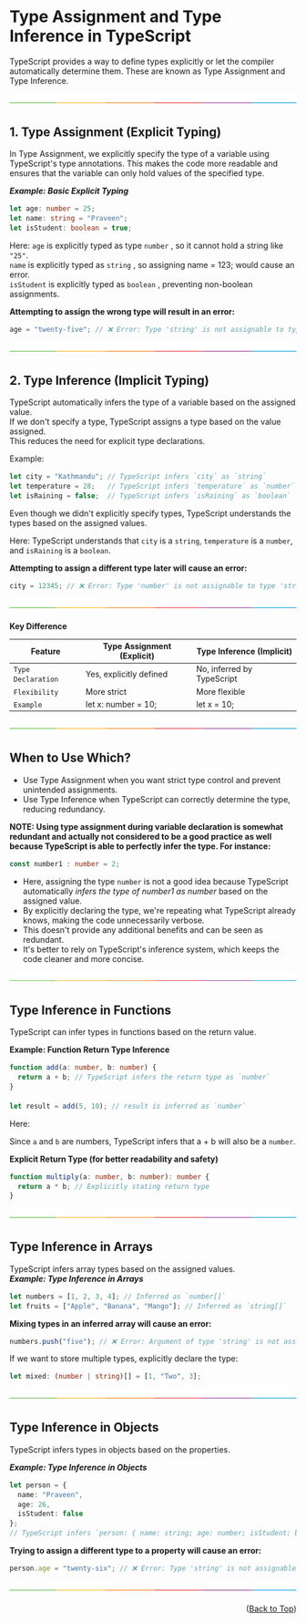 <a id="readme-top"></a> 

# Type Assignment and Type Inference in TypeScript

TypeScript provides a way to define types explicitly or let the compiler automatically determine them. These are known as Type Assignment and Type Inference.  

[![-----------------------------------------------------](https://github.com/Prabin128/TypeScript/blob/main/assets/line.png)](#type-assingment)

## 1. Type Assignment (Explicit Typing)

In Type Assignment, we explicitly specify the type of a variable using TypeScript's type annotations. This makes the code more readable and ensures that the variable can only hold values of the specified type.

***Example: Basic Explicit Typing***

```ts
let age: number = 25;
let name: string = "Praveen";
let isStudent: boolean = true;
```
Here:
``age`` is explicitly typed as type ``number`` , so it cannot hold a string like ``"25"``.  
``name`` is explicitly typed as ``string`` , so assigning name = 123; would cause an error.  
``isStudent`` is explicitly typed as ``boolean`` , preventing non-boolean assignments.  

**Attempting to assign the wrong type will result in an error:**

```ts
age = "twenty-five"; // ❌ Error: Type 'string' is not assignable to type 'number'.
```
[![-----------------------------------------------------](https://github.com/Prabin128/TypeScript/blob/main/assets/line.png)](#type-assingment)

## 2. Type Inference (Implicit Typing)

TypeScript automatically infers the type of a variable based on the assigned value.    
If we don't specify a type, TypeScript assigns a type based on the value assigned.     
This reduces the need for explicit type declarations.

Example:

```ts
let city = "Kathmandu"; // TypeScript infers `city` as `string`
let temperature = 28;   // TypeScript infers `temperature` as `number`
let isRaining = false;  // TypeScript infers `isRaining` as `boolean`
```

Even though we didn't explicitly specify types, TypeScript understands the types based on the assigned values.

Here:
TypeScript understands that `city` is a `string`, `temperature` is a `number`, and `isRaining` is a `boolean`.

**Attempting to assign a different type later will cause an error:**
```ts
city = 12345; // ❌ Error: Type 'number' is not assignable to type 'string'.
```
[![-----------------------------------------------------](https://github.com/Prabin128/TypeScript/blob/main/assets/line.png)](#type-assingment)

**Key Difference**

|**Feature** |	**Type Assignment (Explicit)** |	**Type Inference (Implicit)** |
|---|------|----|
|`Type Declaration` |Yes, explicitly defined| No, inferred by TypeScript  |
|`Flexibility `  |	More strict	 | More flexible |
|`Example `  | let x: number = 10;| let x = 10;|

[![-----------------------------------------------------](https://github.com/Prabin128/TypeScript/blob/main/assets/line.png)](#type-assingment)

## When to Use Which?

- Use Type Assignment when you want strict type control and prevent unintended assignments.
- Use Type Inference when TypeScript can correctly determine the type, reducing redundancy.

**NOTE: Using type assignment during variable declaration is somewhat redundant and actually not considered to be a good practice as well because TypeScript is able to perfectly infer the type. For instance:**

```ts 
const number1 : number = 2;
```

- Here, assigning the type `number` is not a good idea because TypeScript automatically *infers the type of number1 as number* based on the assigned value. 
- By explicitly declaring the type, we're repeating what TypeScript already knows, making the code unnecessarily verbose. 
- This doesn't provide any additional benefits and can be seen as redundant. 
- It's better to rely on TypeScript's inference system, which keeps the code cleaner and more concise.

[![-----------------------------------------------------](https://github.com/Prabin128/TypeScript/blob/main/assets/line.png)](#type-assingment)





## Type Inference in Functions

TypeScript can infer types in functions based on the return value.  

**Example: Function Return Type Inference**

```ts 
function add(a: number, b: number) {
  return a + b; // TypeScript infers the return type as `number`
}

let result = add(5, 10); // result is inferred as `number`
```

Here:

Since `a` and `b` are numbers, TypeScript infers that a + b will also be a `number`.

**Explicit Return Type (for better readability and safety)**

```ts
function multiply(a: number, b: number): number {
  return a * b; // Explicitly stating return type
}
```  
[![-----------------------------------------------------](https://github.com/Prabin128/TypeScript/blob/main/assets/line.png)](#type-assingment)  

## Type Inference in Arrays

TypeScript infers array types based on the assigned values.  
***Example: Type Inference in Arrays***
```ts
let numbers = [1, 2, 3, 4]; // Inferred as `number[]`
let fruits = ["Apple", "Banana", "Mango"]; // Inferred as `string[]`
```
**Mixing types in an inferred array will cause an error:**

```ts
numbers.push("five"); // ❌ Error: Argument of type 'string' is not assignable to parameter of type 'number'.
```

If we want to store multiple types, explicitly declare the type:

```ts
let mixed: (number | string)[] = [1, "Two", 3];
```  
[![-----------------------------------------------------](https://github.com/Prabin128/TypeScript/blob/main/assets/line.png)](#type-assingment)  

## Type Inference in Objects

TypeScript infers types in objects based on the properties.

***Example: Type Inference in Objects***

```ts
let person = {
  name: "Praveen",
  age: 26,
  isStudent: false
}; 
// TypeScript infers `person: { name: string; age: number; isStudent: boolean; }`
```
**Trying to assign a different type to a property will cause an error:**

```ts 
person.age = "twenty-six"; // ❌ Error: Type 'string' is not assignable to type 'number'.
```  

[![-----------------------------------------------------](https://github.com/Prabin128/TypeScript/blob/main/assets/line.png)](#type-assingment)  

<p align="right">(<a href="#readme-top">Back to Top</a>)</p>
